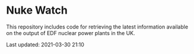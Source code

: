 # Nuke Watch

This repository includes code for retrieving the latest information available on the output of EDF nuclear power plants in the UK.

Last updated: 2021-03-30 21:10